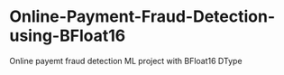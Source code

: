 # Online-Payment-Fraud-Detection-using-BFloat16
Online payemt fraud detection ML project with BFloat16 DType
